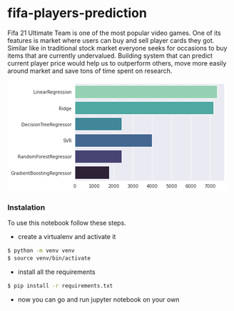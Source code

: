 # fifa-players-prediction

Fifa 21 Ultimate Team is one of the most popular video games. One of its features is market where users can buy and sell player cards they got. Similar like in traditional stock market everyone seeks for occasions to buy items that are currently undervalued. Building system that can predict current player price would help us to outperform others, move more easily around market and save tons of time spent on research.


![alt text](https://github.com/daawidziu/fifa-players-prediction/blob/main/images/sum.png "Summary of models performance")

### Instalation 
To use this notebook follow these steps.
* create a virtualenv and activate it

```bash
$ python -m venv venv
$ source venv/bin/activate
```

* install all the requirements

```bash
$ pip install -r requirements.txt
```

* now you can go and run jupyter notebook on your own
